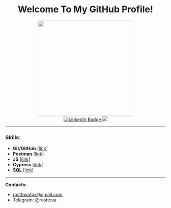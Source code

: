 <h1><div id="header" align="center">
Welcome To My GitHub Profile! </div>
 </h1>

<div id="header" align="center">
  <img src="https://media.giphy.com/media/L1R1tvI9svkIWwpVYr/giphy.gif" width="300"/>
</div>
<div id="badges">
  <div id="header" align="center">
<div id="badges">
  <a href="https://www.linkedin.com/in/anna-smirnova-b8597723a/">
    <img src="https://img.shields.io/badge/LinkedIn-blue?style=for-the-badge&logo=linkedin&logoColor=white" alt="LinkedIn Badge"/>
    <img src="https://www.codewars.com/users/rosttova/badges/micro"/>
  </a></div></div>
 



______
 

### Skills:

+ <b>Git/GitHub</b> [[link]](https://github.com/rosttova/hw_git)
+ <b>Postman</b> [[link]](https://github.com/rosttova/Postman)
+ <b>JS</b> [[link]](https://github.com/rosttova/JS)
+ <b>Cypress</b> [[link]](https://github.com/rosttova/Cypress)
+ <b>SQL</b> [[link]](https://github.com/rosttova/SQL)

_____

<b>Contacts: </b>
  - rosttovafox@gmail.com
  - Telegram: @rosttova
